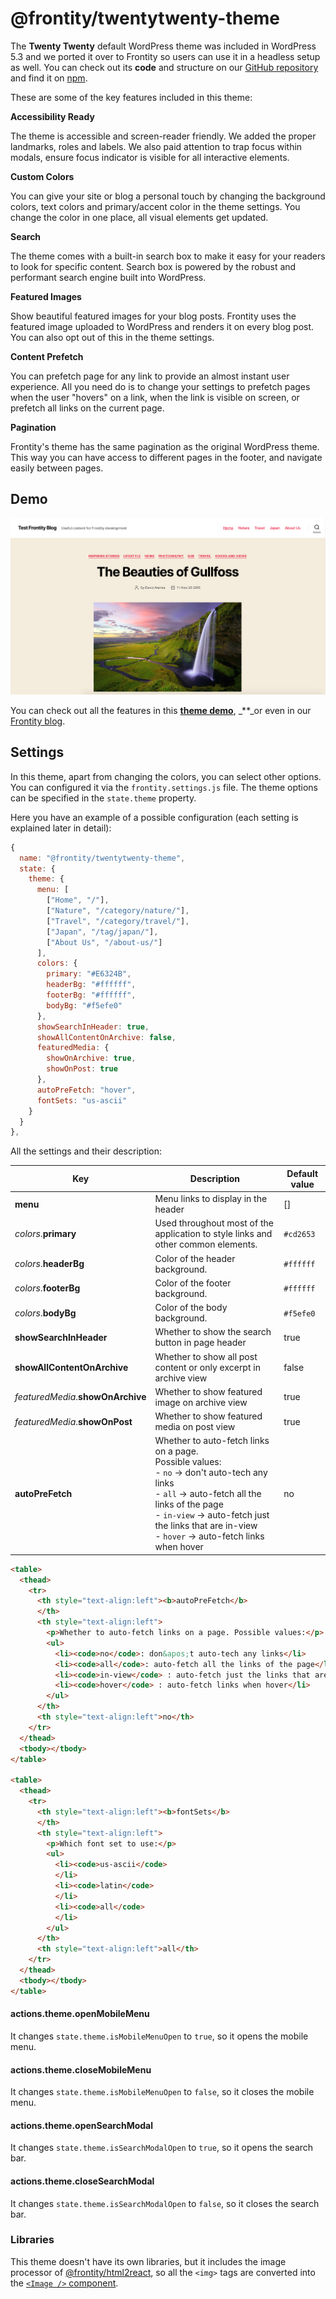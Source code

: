 # @frontity/twentytwenty-theme

The **Twenty Twenty** default WordPress theme was included in WordPress 5.3 and we ported it over to Frontity so users can use it in a headless setup as well. You can check out its **code** and structure on our [GitHub repository](https://github.com/frontity/frontity/tree/dev/packages/twentytwenty-theme) and find it on [npm](https://www.npmjs.com/package/@frontity/twentytwenty-theme).

These are some of the key features included in this theme:

**Accessibility Ready**

The theme is accessible and screen-reader friendly. We added the proper landmarks, roles and labels. We also paid attention to trap focus within modals, ensure focus indicator is visible for all interactive elements.

**Custom Colors**

You can give your site or blog a personal touch by changing the background colors, text colors and primary/accent color in the theme settings. You change the color in one place, all visual elements get updated.

**Search**

The theme comes with a built-in search box to make it easy for your readers to look for specific content. Search box is powered by the robust and performant search engine built into WordPress.

**Featured Images**

Show beautiful featured images for your blog posts. Frontity uses the featured image uploaded to WordPress and renders it on every blog post. You can also opt out of this in the theme settings.

**Content Prefetch**

You can prefetch page for any link to provide an almost instant user experience. All you need do is to change your settings to prefetch pages when the user "hovers" on a link, when the link is visible on screen, or prefetch all links on the current page.

**Pagination**

Frontity's theme has the same pagination as the original WordPress theme. This way you can have access to different pages in the footer, and navigate easily between pages.

## Demo

![Homepage view in Twenty Twenty Frontity Theme.](../.gitbook/assets/screenshot-homepage-view-twentytwenty-frontity-theme.png)

You can check out all the features in this [**theme demo**](https://twentytwenty.frontity.org/), \_\*\*\_or even in our [Frontity blog](https://blog.frontity.org/).

## Settings

In this theme, apart from changing the colors, you can select other options. You can configured it via the `frontity.settings.js` file. The theme options can be specified in the `state.theme` property.

Here you have an example of a possible configuration \(each setting is explained later in detail\):

```javascript
{
  name: "@frontity/twentytwenty-theme",
  state: {
    theme: {
      menu: [
        ["Home", "/"],
        ["Nature", "/category/nature/"],
        ["Travel", "/category/travel/"],
        ["Japan", "/tag/japan/"],
        ["About Us", "/about-us/"]
      ],
      colors: {
        primary: "#E6324B",
        headerBg: "#ffffff",
        footerBg: "#ffffff",
        bodyBg: "#f5efe0"
      },
      showSearchInHeader: true,
      showAllContentOnArchive: false,
      featuredMedia: {
        showOnArchive: true,
        showOnPost: true
      },
      autoPreFetch: "hover",
      fontSets: "us-ascii"
    }
  }
},
```

All the settings and their description:

| Key | Description | Default value |
| --- | --- | --- |
| **menu** | Menu links to display in the header | \[\] |
| _colors_.**primary** | Used throughout most of the application to style links and other common elements. | `#cd2653` |
| _colors_.**headerBg** | Color of the header background. | `#ffffff` |
| _colors_.**footerBg** | Color of the footer background. | `#ffffff` |
| _colors_.**bodyBg** | Color of the body background. | `#f5efe0` |
| **showSearchInHeader** | Whether to show the search button in page header | true |
| **showAllContentOnArchive** | Whether to show all post content or only excerpt in archive view | false |
| _featuredMedia_.**showOnArchive** | Whether to show featured image on archive view | true |
| _featuredMedia_.**showOnPost** | Whether to show featured media on post view | true |
| **autoPreFetch** | Whether to auto-fetch links on a page. <br/>Possible values: <br/>- `no` → don't auto-tech any links <br/>- `all` → auto-fetch all the links of the page <br/>- `in-view` → auto-fetch just the links that are in-view <br/>- `hover` → auto-fetch links when hover | no |


```html
<table>
  <thead>
    <tr>
      <th style="text-align:left"><b>autoPreFetch</b>
      </th>
      <th style="text-align:left">
        <p>Whether to auto-fetch links on a page. Possible values:</p>
        <ul>
          <li><code>no</code>: don&apos;t auto-tech any links</li>
          <li><code>all</code>: auto-fetch all the links of the page</li>
          <li><code>in-view</code> : auto-fetch just the links that are in-view</li>
          <li><code>hover</code> : auto-fetch links when hover</li>
        </ul>
      </th>
      <th style="text-align:left">no</th>
    </tr>
  </thead>
  <tbody></tbody>
</table>

<table>
  <thead>
    <tr>
      <th style="text-align:left"><b>fontSets</b>
      </th>
      <th style="text-align:left">
        <p>Which font set to use:</p>
        <ul>
          <li><code>us-ascii</code>
          </li>
          <li><code>latin</code>
          </li>
          <li><code>all</code>
          </li>
        </ul>
      </th>
      <th style="text-align:left">all</th>
    </tr>
  </thead>
  <tbody></tbody>
</table>
```

#### actions.theme.openMobileMenu

It changes `state.theme.isMobileMenuOpen` to `true`, so it opens the mobile menu.

#### actions.theme.closeMobileMenu

It changes `state.theme.isMobileMenuOpen` to `false`, so it closes the mobile menu.

#### actions.theme.openSearchModal

It changes `state.theme.isSearchModalOpen` to `true`, so it opens the search bar.

#### actions.theme.closeSearchModal

It changes `state.theme.isSearchModalOpen` to `false`, so it closes the search bar.

### Libraries

This theme doesn't have its own libraries, but it includes the image processor of [@frontity/html2react](frontity-twentytwenty-theme.md), so all the `<img>` tags are converted into the [`<Image />` component](frontity-twentytwenty-theme.md).

